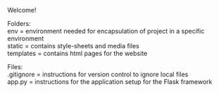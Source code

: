 Welcome!
 
Folders:\
env = environment needed for encapsulation of project in a specific environment \
static = contains style-sheets and media files \
templates = contains html pages for the website 
 
Files: \
.gitignore = instructions for version control to ignore local files \
app.py = instructions for the application setup for the Flask framework 
